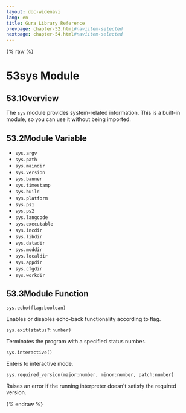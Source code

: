 ```yaml
---
layout: doc-widenavi
lang: en
title: Gura Library Reference
prevpage: chapter-52.html#naviitem-selected
nextpage: chapter-54.html#naviitem-selected
---
```

{% raw %}
<h1><span class="caption-index-1">53</span>sys Module</h1>
<h2><span class="caption-index-2">53.1</span><a name="anchor-53-1"></a>Overview</h2>
<p>
The <code class="highlighter-rouge">sys</code> module provides system-related information. This is a built-in module, so you can use it without being imported.
</p>
<h2><span class="caption-index-2">53.2</span><a name="anchor-53-2"></a>Module Variable</h2>
<ul>
<li><code class="highlighter-rouge">sys.argv</code></li>
<li><code class="highlighter-rouge">sys.path</code></li>
<li><code class="highlighter-rouge">sys.maindir</code></li>
<li><code class="highlighter-rouge">sys.version</code></li>
<li><code class="highlighter-rouge">sys.banner</code></li>
<li><code class="highlighter-rouge">sys.timestamp</code></li>
<li><code class="highlighter-rouge">sys.build</code></li>
<li><code class="highlighter-rouge">sys.platform</code></li>
<li><code class="highlighter-rouge">sys.ps1</code></li>
<li><code class="highlighter-rouge">sys.ps2</code></li>
<li><code class="highlighter-rouge">sys.langcode</code></li>
<li><code class="highlighter-rouge">sys.executable</code></li>
<li><code class="highlighter-rouge">sys.incdir</code></li>
<li><code class="highlighter-rouge">sys.libdir</code></li>
<li><code class="highlighter-rouge">sys.datadir</code></li>
<li><code class="highlighter-rouge">sys.moddir</code></li>
<li><code class="highlighter-rouge">sys.localdir</code></li>
<li><code class="highlighter-rouge">sys.appdir</code></li>
<li><code class="highlighter-rouge">sys.cfgdir</code></li>
<li><code class="highlighter-rouge">sys.workdir</code></li>
</ul>
<h2><span class="caption-index-2">53.3</span><a name="anchor-53-3"></a>Module Function</h2>
<div class="mb-2"><code>sys.echo(flag:boolean)</code></div>
<div class="mb-2 ml-4">
<p>
Enables or disables echo-back functionality according to flag.
</p>
</div>
<div class="mb-2"><code>sys.exit(status?:number)</code></div>
<div class="mb-2 ml-4">
<p>
Terminates the program with a specified status number.
</p>
</div>
<div class="mb-2"><code>sys.interactive()</code></div>
<div class="mb-2 ml-4">
<p>
Enters to interactive mode.
</p>
</div>
<div class="mb-2"><code>sys.required_version(major:number, minor:number, patch:number)</code></div>
<div class="mb-2 ml-4">
<p>
Raises an error if the running interpreter doesn't satisfy the required version.
</p>
</div>
{% endraw %}
